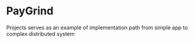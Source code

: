# PayGrind
Projects serves as an example of implementation path from simple app to complex distributed system
